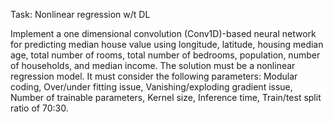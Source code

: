 Task: Nonlinear regression w/t DL

Implement a one dimensional convolution (Conv1D)-based neural network for predicting median
house value using longitude, latitude, housing median age, total number of rooms, total number of
bedrooms, population, number of households, and median income. The solution must be a nonlinear
regression model. It must consider the following parameters:
Modular coding, Over/under fitting issue, Vanishing/exploding gradient issue, Number of trainable parameters, Kernel size, Inference time, Train/test split ratio of 70:30.
